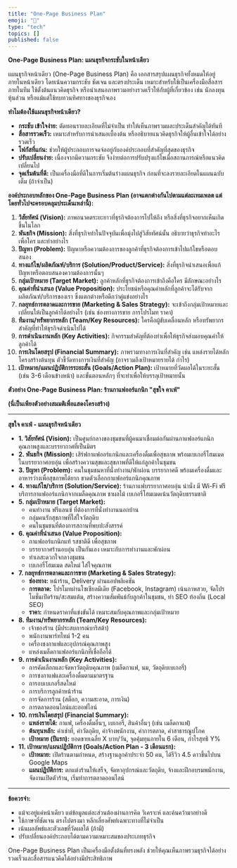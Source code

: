 ```yaml
---
title: "One-Page Business Plan"
emoji: "📌"
type: "tech" 
topics: []
published: false
---
```


**One-Page Business Plan: แผนธุรกิจกระชับในหน้าเดียว**

แผนธุรกิจหน้าเดียว (One-Page Business Plan) คือ เอกสารสรุปแผนธุรกิจทั้งหมดให้อยู่ภายในหน้าเดียว โดยเน้นความกระชับ ชัดเจน และตรงประเด็น เหมาะสำหรับใช้เป็นเครื่องมือสื่อสารภายในทีม ใช้ตั้งต้นแนวคิดธุรกิจ หรือนำเสนอภาพรวมอย่างรวดเร็วให้กับผู้ที่เกี่ยวข้อง เช่น นักลงทุน หุ้นส่วน หรือแม้แต่ใช้ทบทวนทิศทางของธุรกิจเอง

**ทำไมต้องใช้แผนธุรกิจหน้าเดียว?**

*   **กระชับ เข้าใจง่าย:** ตัดทอนรายละเอียดที่ไม่จำเป็น ทำให้เห็นภาพรวมและประเด็นสำคัญได้ทันที
*   **สื่อสารรวดเร็ว:** เหมาะสำหรับการนำเสนอเบื้องต้น หรืออธิบายแนวคิดธุรกิจให้ผู้อื่นเข้าใจได้อย่างรวดเร็ว
*   **โฟกัสที่แก่น:** ช่วยให้ผู้ประกอบการจดจ่ออยู่กับองค์ประกอบที่สำคัญที่สุดของธุรกิจ
*   **ปรับเปลี่ยนง่าย:** เนื่องจากมีความกระชับ จึงง่ายต่อการปรับปรุงแก้ไขเมื่อสถานการณ์หรือแนวคิดเปลี่ยนไป
*   **จุดเริ่มต้นที่ดี:** เป็นเครื่องมือที่ดีในการเริ่มต้นร่างแผนธุรกิจ ก่อนที่จะลงรายละเอียดในแผนฉบับเต็ม (ถ้าจำเป็น)

**องค์ประกอบหลักของ One-Page Business Plan (อาจแตกต่างกันไปตามแต่ละเทมเพลต แต่โดยทั่วไปจะครอบคลุมประเด็นเหล่านี้):**

1.  **วิสัยทัศน์ (Vision):** ภาพอนาคตระยะยาวที่ธุรกิจต้องการไปให้ถึง หรือสิ่งที่ธุรกิจอยากเห็นเกิดขึ้นในโลก
2.  **พันธกิจ (Mission):** สิ่งที่ธุรกิจทำในปัจจุบันเพื่อมุ่งไปสู่วิสัยทัศน์นั้น อธิบายว่าธุรกิจทำอะไร เพื่อใคร และทำอย่างไร
3.  **ปัญหา (Problem):** ปัญหาหรือความต้องการของลูกค้าที่ธุรกิจต้องการเข้าไปแก้ไขหรือตอบสนอง
4.  **ทางแก้ไข/ผลิตภัณฑ์/บริการ (Solution/Product/Service):** สิ่งที่ธุรกิจนำเสนอเพื่อแก้ปัญหาหรือตอบสนองความต้องการนั้นๆ
5.  **กลุ่มเป้าหมาย (Target Market):** ลูกค้าหลักที่ธุรกิจต้องการเข้าถึงคือใคร มีลักษณะอย่างไร
6.  **คุณค่าที่นำเสนอ (Value Proposition):** ประโยชน์หรือคุณค่าหลักที่ลูกค้าจะได้รับจากผลิตภัณฑ์/บริการของเรา ซึ่งแตกต่างหรือดีกว่าคู่แข่งอย่างไร
7.  **กลยุทธ์การตลาดและการขาย (Marketing & Sales Strategy):** จะเข้าถึงกลุ่มเป้าหมายและเปลี่ยนให้เป็นลูกค้าได้อย่างไร (เช่น ช่องทางการขาย การโปรโมท ราคา)
8.  **ทีมงาน/ทรัพยากรหลัก (Team/Key Resources):** ใครคือผู้ขับเคลื่อนหลัก หรือทรัพยากรสำคัญที่ทำให้ธุรกิจดำเนินไปได้
9.  **การดำเนินงานหลัก (Key Activities):** กิจกรรมสำคัญที่ต้องทำเพื่อให้ธุรกิจส่งมอบคุณค่าให้ลูกค้าได้
10. **การเงินโดยสรุป (Financial Summary):** ภาพรวมทางการเงินที่สำคัญ เช่น แหล่งรายได้หลัก โครงสร้างต้นทุน ตัวชี้วัดทางการเงินที่สำคัญ (อาจรวมถึงเป้าหมายรายได้ กำไร)
11. **เป้าหมาย/แผนปฏิบัติการระยะสั้น (Goals/Action Plan):** เป้าหมายที่วัดผลได้ในระยะสั้น (เช่น 3-6 เดือนข้างหน้า) และขั้นตอนหลักๆ ที่จะทำเพื่อให้บรรลุเป้าหมายนั้น

**ตัวอย่าง One-Page Business Plan: ร้านกาแฟออร์แกนิก "สุขใจ คาเฟ่"**

**(นี่เป็นเพียงตัวอย่างสมมติเพื่อแสดงโครงสร้าง)**

---

**สุขใจ คาเฟ่ - แผนธุรกิจหน้าเดียว**

*   **1. วิสัยทัศน์ (Vision):** เป็นศูนย์กลางของชุมชนที่ผู้คนมาเชื่อมต่อกันผ่านกาแฟออร์แกนิกคุณภาพสูงและบรรยากาศที่เป็นมิตร
*   **2. พันธกิจ (Mission):** เสิร์ฟกาแฟออร์แกนิกและเครื่องดื่มเพื่อสุขภาพ พร้อมเบเกอรี่โฮมเมด ในบรรยากาศอบอุ่น เพื่อสร้างความสุขและสุขภาพที่ดีให้แก่ลูกค้าในชุมชน
*   **3. ปัญหา (Problem):** คนในชุมชนหาที่นั่งทำงาน/พักผ่อน บรรยากาศดี พร้อมเครื่องดื่มและอาหารว่างเพื่อสุขภาพได้ยาก ขาดตัวเลือกกาแฟออร์แกนิกคุณภาพ
*   **4. ทางแก้ไข/บริการ (Solution/Service):** ร้านกาแฟบรรยากาศอบอุ่น น่านั่ง มี Wi-Fi ฟรี บริการกาแฟออร์แกนิกจากเมล็ดคุณภาพ ชาผลไม้ เบเกอรี่โฮมเมดเน้นวัตถุดิบธรรมชาติ
*   **5. กลุ่มเป้าหมาย (Target Market):**
    *   คนทำงาน ฟรีแลนซ์ ที่ต้องการที่นั่งทำงานนอกบ้าน
    *   กลุ่มคนรักสุขภาพที่ใส่ใจวัตถุดิบ
    *   คนในชุมชนที่ต้องการสถานที่พบปะสังสรรค์
*   **6. คุณค่าที่นำเสนอ (Value Proposition):**
    *   กาแฟออร์แกนิกแท้ รสชาติดี เพื่อสุขภาพ
    *   บรรยากาศร้านอบอุ่น เป็นกันเอง เหมาะกับการทำงานและพักผ่อน
    *   ทำเลสะดวกใจกลางชุมชน
    *   เบเกอรี่โฮมเมด สดใหม่ ใส่ใจคุณภาพ
*   **7. กลยุทธ์การตลาดและการขาย (Marketing & Sales Strategy):**
    *   **ช่องทาง:** หน้าร้าน, Delivery ผ่านแอปพลิเคชัน
    *   **การตลาด:** โปรโมทผ่านโซเชียลมีเดีย (Facebook, Instagram) เน้นภาพสวย, จัดโปรโมชั่นเปิดร้าน/สะสมแต้ม, สร้างความสัมพันธ์กับลูกค้าในชุมชน, ทำ SEO ท้องถิ่น (Local SEO)
    *   **ราคา:** กำหนดราคาที่แข่งขันได้ เหมาะสมกับคุณภาพและกลุ่มเป้าหมาย
*   **8. ทีมงาน/ทรัพยากรหลัก (Team/Key Resources):**
    *   เจ้าของร้าน (มีประสบการณ์บาริสต้า)
    *   พนักงานพาร์ทไทม์ 1-2 คน
    *   เครื่องชงกาแฟและอุปกรณ์คุณภาพสูง
    *   แหล่งเมล็ดกาแฟออร์แกนิกที่เชื่อถือได้
*   **9. การดำเนินงานหลัก (Key Activities):**
    *   การคัดเลือกและจัดหาวัตถุดิบคุณภาพ (เมล็ดกาแฟ, นม, วัตถุดิบเบเกอรี่)
    *   การชงกาแฟและเครื่องดื่มตามมาตรฐาน
    *   การอบเบเกอรี่สดใหม่
    *   การบริการลูกค้าหน้าร้าน
    *   การจัดการร้าน (สต็อก, ความสะอาด, การเงิน)
    *   การตลาดออนไลน์และออฟไลน์
*   **10. การเงินโดยสรุป (Financial Summary):**
    *   **แหล่งรายได้:** กาแฟ, เครื่องดื่มอื่นๆ, เบเกอรี่, สินค้าอื่นๆ (เช่น เมล็ดกาแฟ)
    *   **ต้นทุนหลัก:** ค่าเช่าที่, ค่าวัตถุดิบ, ค่าจ้างพนักงาน, ค่าการตลาด, ค่าสาธารณูปโภค
    *   **เป้าหมาย (ปีแรก):** ยอดขายเฉลี่ย X บาท/วัน, จุดคุ้มทุนภายใน 6 เดือน, กำไรสุทธิ Y%
*   **11. เป้าหมาย/แผนปฏิบัติการ (Goals/Action Plan - 3 เดือนแรก):**
    *   **เป้าหมาย:** เปิดร้านตามกำหนด, สร้างฐานลูกค้าประจำ 50 คน, ได้รีวิว 4.5 ดาวขึ้นไปบน Google Maps
    *   **แผนปฏิบัติการ:** ตกแต่งร้านให้เสร็จ, จัดหาอุปกรณ์และวัตถุดิบ, จ้างและฝึกอบรมพนักงาน, จัดงานเปิดตัวร้าน, เริ่มทำการตลาดออนไลน์

---

**ข้อควรจำ:**

*   แม้จะอยู่แค่หน้าเดียว แต่ข้อมูลแต่ละส่วนต้องผ่านการคิด วิเคราะห์ และค้นคว้ามาอย่างดี
*   ใช้ภาษาที่ชัดเจน ตรงไปตรงมา หลีกเลี่ยงศัพท์เฉพาะทางที่ไม่จำเป็น
*   เน้นผลลัพธ์และตัวเลขที่วัดผลได้ (ถ้ามี)
*   ปรับเปลี่ยนองค์ประกอบได้ตามความเหมาะสมของประเภทธุรกิจ

One-Page Business Plan เป็นเครื่องมือตั้งต้นที่ทรงพลัง ช่วยให้คุณเห็นภาพรวมธุรกิจได้อย่างรวดเร็วและสื่อสารแนวคิดได้อย่างมีประสิทธิภาพ
